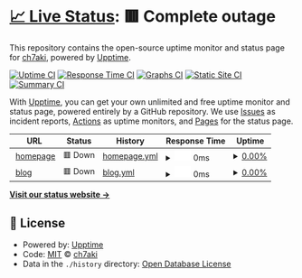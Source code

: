 # [📈 Live Status](https://ch7aki.github.io/status): <!--live status--> **🟥 Complete outage**

This repository contains the open-source uptime monitor and status page for [ch7aki](https://ch7aki.com), powered by [Upptime](https://github.com/upptime/upptime).

[![Uptime CI](https://github.com/ch7aki/status/workflows/Uptime%20CI/badge.svg)](https://github.com/ch7aki/status/actions?query=workflow%3A%22Uptime+CI%22)
[![Response Time CI](https://github.com/ch7aki/status/workflows/Response%20Time%20CI/badge.svg)](https://github.com/ch7aki/status/actions?query=workflow%3A%22Response+Time+CI%22)
[![Graphs CI](https://github.com/ch7aki/status/workflows/Graphs%20CI/badge.svg)](https://github.com/ch7aki/status/actions?query=workflow%3A%22Graphs+CI%22)
[![Static Site CI](https://github.com/ch7aki/status/workflows/Static%20Site%20CI/badge.svg)](https://github.com/ch7aki/status/actions?query=workflow%3A%22Static+Site+CI%22)
[![Summary CI](https://github.com/ch7aki/status/workflows/Summary%20CI/badge.svg)](https://github.com/ch7aki/status/actions?query=workflow%3A%22Summary+CI%22)

With [Upptime](https://upptime.js.org), you can get your own unlimited and free uptime monitor and status page, powered entirely by a GitHub repository. We use [Issues](https://github.com/ch7aki/status/issues) as incident reports, [Actions](https://github.com/ch7aki/status/actions) as uptime monitors, and [Pages](https://ch7aki.github.io/status) for the status page.

<!--start: status pages-->
<!-- This summary is generated by Upptime (https://github.com/upptime/upptime) -->
<!-- Do not edit this manually, your changes will be overwritten -->
<!-- prettier-ignore -->
| URL | Status | History | Response Time | Uptime |
| --- | ------ | ------- | ------------- | ------ |
| <img alt="" src="https://icons.duckduckgo.com/ip3/ch7aki.com.ico" height="13"> [homepage](https://ch7aki.com) | 🟥 Down | [homepage.yml](https://github.com/ch7aki/status/commits/HEAD/history/homepage.yml) | <details><summary><img alt="Response time graph" src="./graphs/homepage/response-time-week.png" height="20"> 0ms</summary><br><a href="https://ch7aki.github.io/status/history/homepage"><img alt="Response time 928" src="https://img.shields.io/endpoint?url=https%3A%2F%2Fraw.githubusercontent.com%2Fch7aki%2Fstatus%2FHEAD%2Fapi%2Fhomepage%2Fresponse-time.json"></a><br><a href="https://ch7aki.github.io/status/history/homepage"><img alt="24-hour response time 0" src="https://img.shields.io/endpoint?url=https%3A%2F%2Fraw.githubusercontent.com%2Fch7aki%2Fstatus%2FHEAD%2Fapi%2Fhomepage%2Fresponse-time-day.json"></a><br><a href="https://ch7aki.github.io/status/history/homepage"><img alt="7-day response time 0" src="https://img.shields.io/endpoint?url=https%3A%2F%2Fraw.githubusercontent.com%2Fch7aki%2Fstatus%2FHEAD%2Fapi%2Fhomepage%2Fresponse-time-week.json"></a><br><a href="https://ch7aki.github.io/status/history/homepage"><img alt="30-day response time 1057" src="https://img.shields.io/endpoint?url=https%3A%2F%2Fraw.githubusercontent.com%2Fch7aki%2Fstatus%2FHEAD%2Fapi%2Fhomepage%2Fresponse-time-month.json"></a><br><a href="https://ch7aki.github.io/status/history/homepage"><img alt="1-year response time 928" src="https://img.shields.io/endpoint?url=https%3A%2F%2Fraw.githubusercontent.com%2Fch7aki%2Fstatus%2FHEAD%2Fapi%2Fhomepage%2Fresponse-time-year.json"></a></details> | <details><summary><a href="https://ch7aki.github.io/status/history/homepage">0.00%</a></summary><a href="https://ch7aki.github.io/status/history/homepage"><img alt="All-time uptime 91.79%" src="https://img.shields.io/endpoint?url=https%3A%2F%2Fraw.githubusercontent.com%2Fch7aki%2Fstatus%2FHEAD%2Fapi%2Fhomepage%2Fuptime.json"></a><br><a href="https://ch7aki.github.io/status/history/homepage"><img alt="24-hour uptime 0.00%" src="https://img.shields.io/endpoint?url=https%3A%2F%2Fraw.githubusercontent.com%2Fch7aki%2Fstatus%2FHEAD%2Fapi%2Fhomepage%2Fuptime-day.json"></a><br><a href="https://ch7aki.github.io/status/history/homepage"><img alt="7-day uptime 0.00%" src="https://img.shields.io/endpoint?url=https%3A%2F%2Fraw.githubusercontent.com%2Fch7aki%2Fstatus%2FHEAD%2Fapi%2Fhomepage%2Fuptime-week.json"></a><br><a href="https://ch7aki.github.io/status/history/homepage"><img alt="30-day uptime 7.55%" src="https://img.shields.io/endpoint?url=https%3A%2F%2Fraw.githubusercontent.com%2Fch7aki%2Fstatus%2FHEAD%2Fapi%2Fhomepage%2Fuptime-month.json"></a><br><a href="https://ch7aki.github.io/status/history/homepage"><img alt="1-year uptime 91.79%" src="https://img.shields.io/endpoint?url=https%3A%2F%2Fraw.githubusercontent.com%2Fch7aki%2Fstatus%2FHEAD%2Fapi%2Fhomepage%2Fuptime-year.json"></a></details>
| <img alt="" src="https://icons.duckduckgo.com/ip3/blog.ch7aki.com.ico" height="13"> [blog](https://blog.ch7aki.com) | 🟥 Down | [blog.yml](https://github.com/ch7aki/status/commits/HEAD/history/blog.yml) | <details><summary><img alt="Response time graph" src="./graphs/blog/response-time-week.png" height="20"> 0ms</summary><br><a href="https://ch7aki.github.io/status/history/blog"><img alt="Response time 1097" src="https://img.shields.io/endpoint?url=https%3A%2F%2Fraw.githubusercontent.com%2Fch7aki%2Fstatus%2FHEAD%2Fapi%2Fblog%2Fresponse-time.json"></a><br><a href="https://ch7aki.github.io/status/history/blog"><img alt="24-hour response time 0" src="https://img.shields.io/endpoint?url=https%3A%2F%2Fraw.githubusercontent.com%2Fch7aki%2Fstatus%2FHEAD%2Fapi%2Fblog%2Fresponse-time-day.json"></a><br><a href="https://ch7aki.github.io/status/history/blog"><img alt="7-day response time 0" src="https://img.shields.io/endpoint?url=https%3A%2F%2Fraw.githubusercontent.com%2Fch7aki%2Fstatus%2FHEAD%2Fapi%2Fblog%2Fresponse-time-week.json"></a><br><a href="https://ch7aki.github.io/status/history/blog"><img alt="30-day response time 0" src="https://img.shields.io/endpoint?url=https%3A%2F%2Fraw.githubusercontent.com%2Fch7aki%2Fstatus%2FHEAD%2Fapi%2Fblog%2Fresponse-time-month.json"></a><br><a href="https://ch7aki.github.io/status/history/blog"><img alt="1-year response time 1097" src="https://img.shields.io/endpoint?url=https%3A%2F%2Fraw.githubusercontent.com%2Fch7aki%2Fstatus%2FHEAD%2Fapi%2Fblog%2Fresponse-time-year.json"></a></details> | <details><summary><a href="https://ch7aki.github.io/status/history/blog">0.00%</a></summary><a href="https://ch7aki.github.io/status/history/blog"><img alt="All-time uptime 29.98%" src="https://img.shields.io/endpoint?url=https%3A%2F%2Fraw.githubusercontent.com%2Fch7aki%2Fstatus%2FHEAD%2Fapi%2Fblog%2Fuptime.json"></a><br><a href="https://ch7aki.github.io/status/history/blog"><img alt="24-hour uptime 0.00%" src="https://img.shields.io/endpoint?url=https%3A%2F%2Fraw.githubusercontent.com%2Fch7aki%2Fstatus%2FHEAD%2Fapi%2Fblog%2Fuptime-day.json"></a><br><a href="https://ch7aki.github.io/status/history/blog"><img alt="7-day uptime 0.00%" src="https://img.shields.io/endpoint?url=https%3A%2F%2Fraw.githubusercontent.com%2Fch7aki%2Fstatus%2FHEAD%2Fapi%2Fblog%2Fuptime-week.json"></a><br><a href="https://ch7aki.github.io/status/history/blog"><img alt="30-day uptime 0.00%" src="https://img.shields.io/endpoint?url=https%3A%2F%2Fraw.githubusercontent.com%2Fch7aki%2Fstatus%2FHEAD%2Fapi%2Fblog%2Fuptime-month.json"></a><br><a href="https://ch7aki.github.io/status/history/blog"><img alt="1-year uptime 29.98%" src="https://img.shields.io/endpoint?url=https%3A%2F%2Fraw.githubusercontent.com%2Fch7aki%2Fstatus%2FHEAD%2Fapi%2Fblog%2Fuptime-year.json"></a></details>

<!--end: status pages-->

[**Visit our status website →**](https://ch7aki.github.io/status)

## 📄 License

- Powered by: [Upptime](https://github.com/upptime/upptime)
- Code: [MIT](./LICENSE) © [ch7aki](https://ch7aki.com)
- Data in the `./history` directory: [Open Database License](https://opendatacommons.org/licenses/odbl/1-0/)

